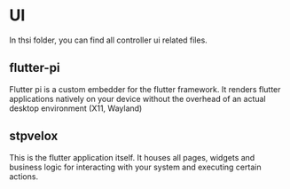 # UI

In thsi folder, you can find all controller ui related files.

## flutter-pi

Flutter pi is a custom embedder for the flutter framework. It renders flutter applications natively on your device without the overhead of an actual desktop environment (X11, Wayland)

## stpvelox

This is the flutter application itself. It houses all pages, widgets and business logic for interacting with your system and executing certain actions.
